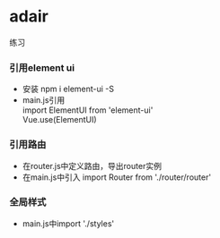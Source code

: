 # adair
练习

### 引用element ui
* 安装 npm i element-ui -S
* main.js引用   
  import ElementUI from 'element-ui'  
  Vue.use(ElementUI)  

### 引用路由
* 在router.js中定义路由，导出router实例
* 在main.js中引入 import Router from './router/router'

### 全局样式
* main.js中import './styles'

